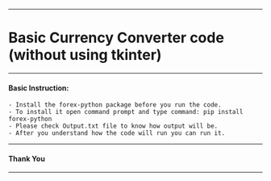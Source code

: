 ***
# Basic Currency Converter code (without using tkinter)
***
#### Basic Instruction:

    - Install the forex-python package before you run the code.
    - To install it open command prompt and type command: pip install forex-python
    - Please check Output.txt file to know how output will be.
    - After you understand how the code will run you can run it.


***
#### Thank You
***
